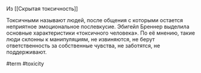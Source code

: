 Из [[Скрытая токсичность]]

Токсичными называют людей, после общения с которыми остается неприятное эмоциональное послевкусие.
Эбигейл Бреннер выделила основные характеристики «токсичного человека». По её мнению, такие люди склонны к манипуляциям, не извиняются, не берут ответственность за собственные чувства, не заботятся, не поддерживают.

#term #toxicity
